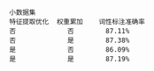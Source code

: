     小数据集
    特征提取优化  权重累加    词性标注准确率
    否             否        87.11%
    否             是        87.38%
    是             否        86.09% 
    是             是        87.19%

